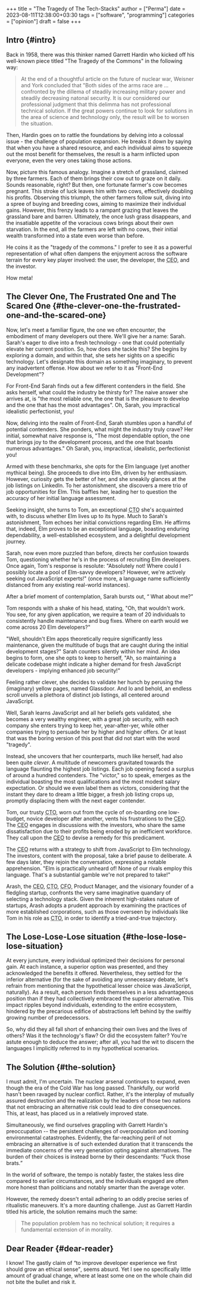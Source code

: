 +++
title = "The Tragedy of The Tech-Stacks"
author = ["Perma"]
date = 2023-08-11T12:38:00+03:30
tags = ["software", "programming"]
categories = ["opinion"]
draft = false
+++

## Intro {#intro}

Back in 1958, there was this thinker named <span class="person">Garrett Hardin</span> who kicked off his well-known piece titled "The Tragedy of the Commons" in the following way:

> At the end of a thoughtful article on the future of nuclear war, Weisner and York concluded that "Both sides of the arms race are ... confronted by the dillema of steadily increasing military power and steadily decreasing natonal security. It is our considered our professional judgment that this delimma has not professional technical solution. If the great powers continue to look for solutions in the area of science and technology only, the result will be to worsen the situation.

Then, <span class="person">Hardin</span> goes on to rattle the foundations by delving into a colossal issue - the challenge of population expansion. He breaks it down by saying that when you have a shared resource, and each individual aims to squeeze out the most benefit for themselves, the result is a harm inflicted upon everyone, even the very ones taking those actions.

Now, picture this famous analogy. Imagine a stretch of grassland, claimed by three farmers. Each of them brings their cow out to graze on it daily. Sounds reasonable, right? But then, one fortunate farmer's cow becomes pregnant. This stroke of luck leaves him with two cows, effectively doubling his profits. Observing this triumph, the other farmers follow suit, diving into a spree of buying and breeding cows, aiming to maximize their individual gains. However, this frenzy leads to a rampant grazing that leaves the grassland bare and barren. Ultimately, the once lush grass disappears, and the insatiable appetite of the voracious cows brings about their own starvation. In the end, all the farmers are left with no cows, their initial wealth transformed into a state even worse than before.

He coins it as the "tragedy of the commons." I prefer to see it as a powerful representation of what often dampens the enjoyment across the software terrain for every key player involved: the user, the developer, the <abbr title="Chief Executive Officer">CEO</abbr>, and the investor.

How meta!


## The Clever One, The Frustrated One and The Scared One {#the-clever-one-the-frustrated-one-and-the-scared-one}

Now, let's meet a familiar figure, the one we often encounter, the embodiment of many developers out there. We'll give her a name: Sarah. Sarah's eager to dive into a fresh technology - one that could potentially elevate her current position. So, how does she tackle this? She begins by exploring a domain, and within that, she sets her sights on a specific technology. Let's designate this domain as something imaginary, to prevent any inadvertent offense. How about we refer to it as "Front-End Development"?

For Front-End Sarah finds out a few different contenders in the field. She asks herself, what could the industry be thirsty for? The naive answer she arrives at, is "the most reliable one, the one that is the pleasure to develop and the one that has the most advantages". Oh, Sarah, you impractical idealistic perfectionist, you!

Now, delving into the realm of Front-End, Sarah stumbles upon a handful of potential contenders. She ponders, what might the industry truly crave? Her initial, somewhat naive response is, "The most dependable option, the one that brings joy to the development process, and the one that boasts numerous advantages." Oh Sarah, you, impractical, idealistic, perfectionist you!

Armed with these benchmarks, she opts for the <span class="language">Elm</span> language (yet another mythical being). She proceeds to dive into <span class="language">Elm</span>, driven by her enthusiasm. However, curiosity gets the better of her, and she sneakily glances at the job listings on LinkedIn. To her astonishment, she discovers a mere trio of job opportunities for <span class="language">Elm</span>. This baffles her, leading her to question the accuracy of her initial language assessment.

Seeking insight, she turns to Tom, an exceptional <abbr title="Chief Technology Officer">CTO</abbr> she's acquainted with, to discuss whether <span class="language">Elm</span> lives up to its hype. Much to Sarah's astonishment, Tom echoes her initial convictions regarding <span class="language">Elm</span>. He affirms that, indeed, <span class="language">Elm</span> proves to be an exceptional language, boasting enduring dependability, a well-established ecosystem, and a delightful development journey.

Sarah, now even more puzzled than before, directs her confusion towards Tom, questioning whether he's in the process of recruiting <span class="language">Elm</span> developers. Once again, Tom's response is resolute: "Absolutely not! Where could I possibly locate a pool of <span class="language">Elm</span>-savvy developers? However, we're actively seeking out <span class="language">JavaScript</span> experts!" (once more, a language name sufficiently distanced from any existing real-world instances).

After a brief moment of contemplation, Sarah bursts out, <q cite="sarah"> What about me?</q>

Tom responds with a shake of his head, stating, "Oh, that wouldn't work. You see, for any given application, we require a team of 20 individuals to consistently handle maintenance and bug fixes. Where on earth would we come across 20 <span class="language">Elm</span> developers?"

"Well, shouldn't <span class="language">Elm</span> apps theoretically require significantly less maintenance, given the multitude of bugs that are caught during the initial development stages?" Sarah counters silently within her mind. An idea begins to form, one she opts to keep to herself, "Ah, so maintaining a delicate codebase might indicate a higher demand for fresh <span class="language">JavaScript</span> developers - implying enhanced job security!"

Feeling rather clever, she decides to validate her hunch by perusing the (imaginary) yellow pages, named Glassdoor. And lo and behold, an endless scroll unveils a plethora of distinct job listings, all centered around <span class="language">JavaScript</span>.

Well, Sarah learns <span class="language">JavaScript</span> and all her beliefs gets validated, she becomes a very wealthy engineer, with a great job security, with each company she enters trying to keep her, year-after-yer, while other companies trying to persuade her by higher and higher offers. Or at least that was the boring version of this post that did not start with the word "tragedy".

Instead, she uncovers that her counterparts, much like herself, had also been quite _clever_. A multitude of newcomers gravitated towards the language flaunting the highest job listings. Each job opening faced a surplus of around a hundred contenders. The "victor," so to speak, emerges as the individual boasting the most qualifications and the most modest salary expectation. Or should we even label them as victors, considering that the instant they dare to dream a little bigger, a fresh job listing crops up, promptly displacing them with the next eager contender.

Tom, our trusty <abbr title="Chief Technology Officer">CTO</abbr>, worn out from the cycle of on-boarding one low-budget, novice developer after another, vents his frustrations to the <abbr title="Chief Executive Officer">CEO</abbr>. The <abbr title="Chief Executive Officer">CEO</abbr> engages in discussions with the investors, who share the same dissatisfaction due to their profits being eroded by an inefficient workforce. They call upon the <abbr title="Chief Executive Officer">CEO</abbr> to devise a remedy for this predicament.

The <abbr title="Chief Executive Officer">CEO</abbr> returns with a strategy to shift from <span class="language">JavaScript</span> to <span class="language">Elm</span> technology. The investors, content with the proposal, take a brief pause to deliberate. A few days later, they rejoin the conversation, expressing a notable apprehension. "<span class="language">Elm</span> is practically unheard of! None of our rivals employ this language. That's a substantial gamble we're not prepared to take!"

Arash, the <abbr title="Chief Executive Officer">CEO</abbr>, <abbr title="Chief Technology Officer">CTO</abbr>, <abbr title="Chief Financial Officer">CFO</abbr>, Product Manager, and the visionary founder of a fledgling startup, confronts the very same imaginative quandary of selecting a technology stack. Given the inherent high-stakes nature of startups, Arash adopts a prudent approach by examining the practices of more established corporations, such as those overseen by individuals like Tom in his role as <abbr title="Chief Technology Officer">CTO</abbr>, in order to identify a tried-and-true trajectory.


## The Lose-Lose-Lose situation {#the-lose-lose-lose-situation}

At every juncture, every individual optimized their decisions for personal gain. At each instance, a superior option was presented, and they acknowledged the benefits it offered. Nevertheless, they settled for the inferior alternative (for the sake of avoiding any unnecessary debate, let's refrain from mentioning that the hypothetical lesser choice was <span class="language">JavaScript</span>, naturally). As a result, each person finds themselves in a less advantageous position than if they had collectively embraced the superior alternative. This impact ripples beyond individuals, extending to the entire ecosystem, hindered by the precarious edifice of abstractions left behind by the swiftly growing number of predecessors.

So, why did they all fall short of enhancing their own lives and the lives of others? Was it the technology's flaw? Or did the ecosystem falter? You're astute enough to deduce the answer; after all, you had the wit to discern the languages I implicitly referred to in my hypothetical scenarios.


## The Solution {#the-solution}

I must admit, I'm uncertain. The nuclear arsenal continues to expand, even though the era of the Cold War has long passed. Thankfully, our world hasn't been ravaged by nuclear conflict. Rather, it's the interplay of mutually assured destruction and the realization by the leaders of those two nations that not embracing an alternative risk could lead to dire consequences. This, at least, has placed us in a relatively improved state.

Simultaneously, we find ourselves grappling with <span class="person">Garrett Hardin</span>'s preoccupation -- the persistent challenges of overpopulation and looming environmental catastrophes. Evidently, the far-reaching peril of not embracing an alternative is of such extended duration that it transcends the immediate concerns of the very generation opting against alternatives. The burden of their choices is instead borne by their descendants: <q cite="Current Generation">Fuck those brats.</q>

In the world of software, the tempo is notably faster, the stakes less dire compared to earlier circumstances, and the individuals engaged are often more honest than politicians and notably smarter than the average voter.

However, the remedy doesn't entail adhering to an oddly precise series
of ritualistic maneuvers. It's a more daunting challenge. Just as
<span class="person">Garrett Hardin</span> titled his article, the solution remains much the same:

> The population problem has no technical solution; it requires a fundamental extension of in morality.


## Dear Reader {#dear-reader}

I know! The gastly claim of <q cite="me">to improve developer experience we first should grow an ethical sense</q>, seems absurd. Yet I see no specifically little amount of gradual change, where at least some one on the whole chain did not bite the bullet and risk it.
